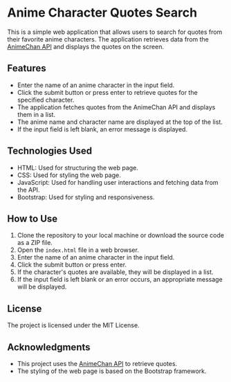 # Anime Character Quotes Search

This is a simple web application that allows users to search for quotes from their favorite anime characters. The application retrieves data from the [AnimeChan API](https://animechan.vercel.app/api) and displays the quotes on the screen.

## Features

- Enter the name of an anime character in the input field.
- Click the submit button or press enter to retrieve quotes for the specified character.
- The application fetches quotes from the AnimeChan API and displays them in a list.
- The anime name and character name are displayed at the top of the list.
- If the input field is left blank, an error message is displayed.

## Technologies Used

- HTML: Used for structuring the web page.
- CSS: Used for styling the web page.
- JavaScript: Used for handling user interactions and fetching data from the API.
- Bootstrap: Used for styling and responsiveness.

## How to Use

1. Clone the repository to your local machine or download the source code as a ZIP file.
2. Open the `index.html` file in a web browser.
3. Enter the name of an anime character in the input field.
4. Click the submit button or press enter.
5. If the character's quotes are available, they will be displayed in a list.
6. If the input field is left blank or an error occurs, an appropriate message will be displayed.

## License

The project is licensed under the MIT License.

## Acknowledgments

- This project uses the [AnimeChan API](https://animechan.vercel.app/api) to retrieve quotes.
- The styling of the web page is based on the Bootstrap framework.
